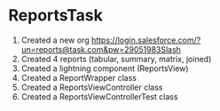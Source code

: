 # ReportsTask

1. Created a new org https://login.salesforce.com/?un=reports@task.com&pw=29051983Slash
2. Created 4 reports (tabular, summary, matrix, joined)
3. Created a lightning component (ReportsView)
4. Created a ReportWrapper class
5. Created a ReportsViewController class
6. Created a ReportsViewControllerTest class
